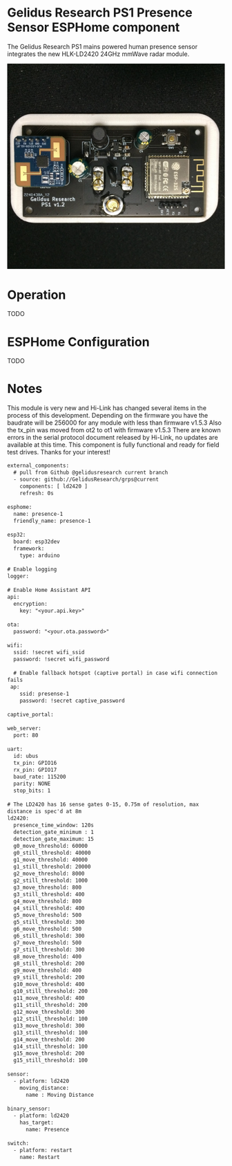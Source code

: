 Gelidus Research PS1 Presence Sensor ESPHome component
=====================================================

The Gelidus Research PS1 mains powered human presence sensor integrates the new HLK-LD2420 24GHz mmWave radar module.

![GRPS1 Mains powered IoT device](./grps1.v1.2.front.JPG)

Operation
=========
TODO


ESPHome Configuration
=====================

TODO

Notes
=====

This module is very new and Hi-Link has changed several items in the process of this development.
Depending on the firmware you have the baudrate will be 256000 for any module with less than firmware v1.5.3
Also the tx_pin was moved from ot2 to ot1 with firmware v1.5.3 
There are known errors in the serial protocol document released by Hi-Link, no updates are available at this time.
This component is fully functional and ready for field test drives.
Thanks for your interest!   

```
external_components:
  # pull from Github @gelidusresearch current branch 
  - source: github://GelidusResearch/grps@current
    components: [ ld2420 ]
    refresh: 0s

esphome:
  name: presence-1
  friendly_name: presence-1

esp32:
  board: esp32dev
  framework:
    type: arduino

# Enable logging
logger:

# Enable Home Assistant API
api:
  encryption:
    key: "<your.api.key>"

ota:
  password: "<your.ota.password>"

wifi:
  ssid: !secret wifi_ssid
  password: !secret wifi_password

  # Enable fallback hotspot (captive portal) in case wifi connection fails
 ap:
    ssid: presense-1
    password: !secret captive_password

captive_portal:

web_server:
  port: 80

uart:
  id: ubus
  tx_pin: GPIO16
  rx_pin: GPIO17
  baud_rate: 115200
  parity: NONE
  stop_bits: 1

# The LD2420 has 16 sense gates 0-15, 0.75m of resolution, max distance is spec'd at 8m
ld2420:
  presence_time_window: 120s
  detection_gate_minimum : 1
  detection_gate_maximum: 15
  g0_move_threshold: 60000
  g0_still_threshold: 40000
  g1_move_threshold: 40000
  g1_still_threshold: 20000
  g2_move_threshold: 8000
  g2_still_threshold: 1000
  g3_move_threshold: 800
  g3_still_threshold: 400
  g4_move_threshold: 800
  g4_still_threshold: 400
  g5_move_threshold: 500
  g5_still_threshold: 300
  g6_move_threshold: 500
  g6_still_threshold: 300
  g7_move_threshold: 500
  g7_still_threshold: 300
  g8_move_threshold: 400
  g8_still_threshold: 200
  g9_move_threshold: 400
  g9_still_threshold: 200
  g10_move_threshold: 400
  g10_still_threshold: 200
  g11_move_threshold: 400
  g11_still_threshold: 200
  g12_move_threshold: 300
  g12_still_threshold: 100
  g13_move_threshold: 300
  g13_still_threshold: 100
  g14_move_threshold: 200
  g14_still_threshold: 100
  g15_move_threshold: 200
  g15_still_threshold: 100

sensor:
  - platform: ld2420
    moving_distance:
      name : Moving Distance

binary_sensor:
  - platform: ld2420
    has_target:
      name: Presence

switch:
  - platform: restart
    name: Restart    
```




